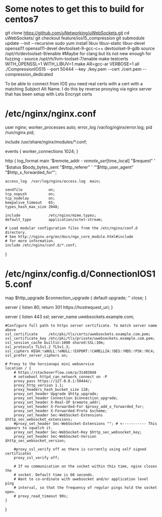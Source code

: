 # Some notes to get this to build for centos7
git clone https://github.com/uNetworking/uWebSockets.git
cd uWebSockets/
git checkout feature/ios15_compression
git submodule update --init --recursive
sudo yum install libuv libuv-static libuv-devel openssl11 openssl11-devel devtoolset-9-gcc-c++ devtoolset-9-gdb
source /opt/rh/devtoolset-9/enable
#Maybe for clang but its not new enough for fuzzing - source /opt/rh/llvm-toolset-7/enable
make testcerts
WITH_OPENSSL=1 WITH_LIBUV=1 make AR=gcc-ar VERBOSE=1 all
 ./CompressionIOS15 --port 50444 --key ./key.pem --cert ./cert.pem --compression_dedicated

To be able to connect from IOS you need real certs with a cert with a matching Subject Alt Name.
I do this by reverse proxying via nginx server that has been setup with Lets Encrypt certs

# /etc/nginx/nginx.conf
user nginx;
worker_processes auto;
error_log /var/log/nginx/error.log;
pid /run/nginx.pid;

include /usr/share/nginx/modules/*.conf;

events {
    worker_connections 1024;
}


http {
    log_format  main  '$remote_addr - $remote_user [$time_local] "$request" '
                      '$status $body_bytes_sent "$http_referer" '
                      '"$http_user_agent" "$http_x_forwarded_for"';

    access_log  /var/log/nginx/access.log  main;

    sendfile            on;
    tcp_nopush          on;
    tcp_nodelay         on;
    keepalive_timeout   65;
    types_hash_max_size 2048;

    include             /etc/nginx/mime.types;
    default_type        application/octet-stream;

    # Load modular configuration files from the /etc/nginx/conf.d directory.
    # See http://nginx.org/en/docs/ngx_core_module.html#include
    # for more information.
    include /etc/nginx/conf.d/*.conf;
}

# /etc/nginx/config.d/ConnectionIOS15.conf
map $http_upgrade $connection_upgrade {
    default upgrade;
    ''      close;
}

server {
    listen 80;
    return 301 https://$host$request_uri;
}

server {
    listen 443 ssl;
    server_name uwebsockets.example.com;

    #Configure full path to https server certificate. To match server name above
    ssl_certificate     /etc/pki/tls/certs/uwebsockets.example.com.pem;
    ssl_certificate_key /etc/pki/tls/private/uwebsockets.example.com.pem;
    ssl_session_cache builtin:1000 shared:SSL:10m;
    ssl_protocols TLSv1.2 TLSv1.3;
    ssl_ciphers HIGH:!aNULL:!eNULL:!EXPORT:!CAMELLIA:!DES:!MD5:!PSK:!RC4;
    ssl_prefer_server_ciphers on;

    # Proxy to the horzionapi mini webservice
    location / {
        # https://stackoverflow.com/a/31403848
        # setsebool httpd_can_network_connect on -P
        proxy_pass https://127.0.0.1:50444/;
        proxy_http_version 1.1;
        proxy_headers_hash_bucket_size 128;
        proxy_set_header Upgrade $http_upgrade;
        proxy_set_header Connection $connection_upgrade;
        proxy_set_header X-Real-IP $remote_addr;
        proxy_set_header X-Forwarded-For $proxy_add_x_forwarded_for;
        proxy_set_header X-Forwarded-Proto $scheme;
        proxy_set_header Sec-WebSocket-Extensions $http_sec_websocket_extensions;
        #proxy_set_header Sec-WebSocket-Extensions ""; # <----------- This appears to squelch it.
        proxy_set_header Sec-WebSocket-Key $http_sec_websocket_key;
        proxy_set_header Sec-WebSocket-Version $http_sec_websocket_version;

        #proxy_ssl_verify off as there is currently using self signed certificates
        proxy_ssl_verify off;

        # If no communication on the socket within this time, nginx closes the
        # socket. Default time is 60 seconds.
        # Want to co-ordinate with uwebsocket and/or application level ping
        # interval, so that the frequency of regular pings hold the socket open.
        # proxy_read_timeout 90s;
    }
}
